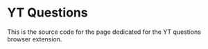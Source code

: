 # YT Questions

This is the source code for the page dedicated for the YT questions browser extension.

